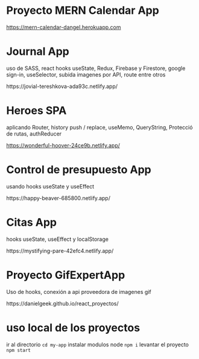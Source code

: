
# Proyecto MERN Calendar App
https://mern-calendar-dangel.herokuapp.com


# Journal App <br>
<p>uso de SASS, react hooks useState, Redux, Firebase y Firestore, google sign-in, useSelector, subida imagenes por API, route entre otros </p>
https://jovial-tereshkova-ada93c.netlify.app/

# Heroes SPA <br>
<p>aplicando Router, history push / replace, useMemo, QueryString, Protecció de rutas, authReducer </p>

https://wonderful-hoover-24ce9b.netlify.app/

# Control de presupuesto App <br> 
<p>usando hooks useState y useEffect</p>
https://happy-beaver-685800.netlify.app/

# Citas App <br>
<p>hooks useState, useEffect y localStorage </p>
https://mystifying-pare-42efc4.netlify.app/


# Proyecto GifExpertApp <br>
<p>Uso de hooks, conexión a api proveedora de imagenes gif</p>
https://danielgeek.github.io/react_proyectos/


# uso local de los proyectos
ir al directorio
`cd my-app`
instalar modulos node
`npm i`
levantar el proyecto
`npm start`

